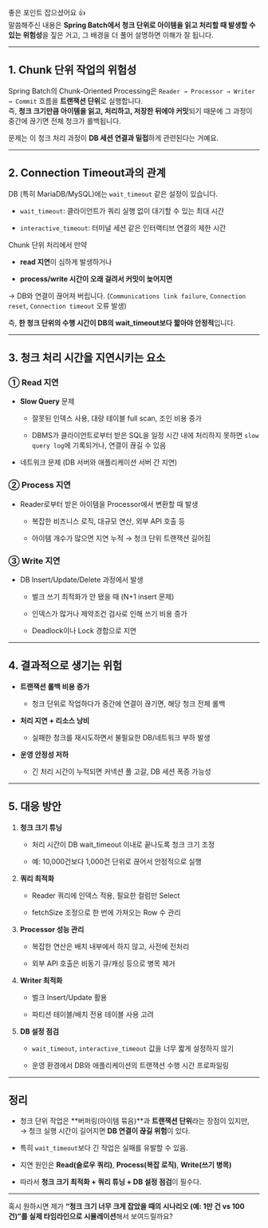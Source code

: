 좋은 포인트 잡으셨어요 👍  
말씀해주신 내용은 **Spring Batch에서 청크 단위로 아이템을 읽고 처리할 때 발생할 수 있는 위험성**을 짚은 거고, 그 배경을 더 풀어 설명하면 이해가 잘 됩니다.

---

## 1. Chunk 단위 작업의 위험성

Spring Batch의 Chunk-Oriented Processing은 `Reader → Processor → Writer → Commit` 흐름을 **트랜잭션 단위**로 실행합니다.  
즉, **청크 크기만큼 아이템을 읽고, 처리하고, 저장한 뒤에야 커밋**되기 때문에 그 과정이 중간에 끊기면 전체 청크가 롤백됩니다.

문제는 이 청크 처리 과정이 **DB 세션 연결과 밀접**하게 관련된다는 거예요.

---

## 2. Connection Timeout과의 관계

DB (특히 MariaDB/MySQL)에는 `wait_timeout` 같은 설정이 있습니다.

- `wait_timeout`: 클라이언트가 쿼리 실행 없이 대기할 수 있는 최대 시간
    
- `interactive_timeout`: 터미널 세션 같은 인터랙티브 연결의 제한 시간
    

Chunk 단위 처리에서 만약

- **read 지연**이 심하게 발생하거나
    
- **process/write 시간이 오래 걸려서 커밋이 늦어지면**
    

→ DB와 연결이 끊어져 버립니다. (`Communications link failure`, `Connection reset`, `Connection timeout` 오류 발생)

즉, **한 청크 단위의 수행 시간이 DB의 wait_timeout보다 짧아야 안정적**입니다.

---

## 3. 청크 처리 시간을 지연시키는 요소

### ① Read 지연

- **Slow Query** 문제
    
    - 잘못된 인덱스 사용, 대량 테이블 full scan, 조인 비용 증가
        
    - DBMS가 클라이언트로부터 받은 SQL을 일정 시간 내에 처리하지 못하면 `slow query log`에 기록되거나, 연결이 끊길 수 있음
        
- 네트워크 문제 (DB 서버와 애플리케이션 서버 간 지연)
    

### ② Process 지연

- Reader로부터 받은 아이템을 Processor에서 변환할 때 발생
    
    - 복잡한 비즈니스 로직, 대규모 연산, 외부 API 호출 등
        
    - 아이템 개수가 많으면 지연 누적 → 청크 단위 트랜잭션 길어짐
        

### ③ Write 지연

- DB Insert/Update/Delete 과정에서 발생
    
    - 벌크 쓰기 최적화가 안 됐을 때 (N+1 insert 문제)
        
    - 인덱스가 많거나 제약조건 검사로 인해 쓰기 비용 증가
        
    - Deadlock이나 Lock 경합으로 지연
        

---

## 4. 결과적으로 생기는 위험

- **트랜잭션 롤백 비용 증가**
    
    - 청크 단위로 작업하다가 중간에 연결이 끊기면, 해당 청크 전체 롤백
        
- **처리 지연 + 리소스 낭비**
    
    - 실패한 청크를 재시도하면서 불필요한 DB/네트워크 부하 발생
        
- **운영 안정성 저하**
    
    - 긴 처리 시간이 누적되면 커넥션 풀 고갈, DB 세션 폭증 가능성
        

---

## 5. 대응 방안

1. **청크 크기 튜닝**
    
    - 처리 시간이 DB wait_timeout 이내로 끝나도록 청크 크기 조정
        
    - 예: 10,000건보다 1,000건 단위로 끊어서 안정적으로 실행
        
2. **쿼리 최적화**
    
    - Reader 쿼리에 인덱스 적용, 필요한 컬럼만 Select
        
    - fetchSize 조정으로 한 번에 가져오는 Row 수 관리
        
3. **Processor 성능 관리**
    
    - 복잡한 연산은 배치 내부에서 하지 않고, 사전에 전처리
        
    - 외부 API 호출은 비동기 큐/캐싱 등으로 병목 제거
        
4. **Writer 최적화**
    
    - 벌크 Insert/Update 활용
        
    - 파티션 테이블/배치 전용 테이블 사용 고려
        
5. **DB 설정 점검**
    
    - `wait_timeout`, `interactive_timeout` 값을 너무 짧게 설정하지 않기
        
    - 운영 환경에서 DB와 애플리케이션의 트랜잭션 수행 시간 프로파일링
        

---

## 정리

- 청크 단위 작업은 **버퍼링(아이템 묶음)**과 **트랜잭션 단위**라는 장점이 있지만,  
    → 청크 실행 시간이 길어지면 **DB 연결이 끊길 위험**이 있다.
    
- 특히 `wait_timeout`보다 긴 작업은 실패를 유발할 수 있음.
    
- 지연 원인은 **Read(슬로우 쿼리)**, **Process(복잡 로직)**, **Write(쓰기 병목)**
    
- 따라서 **청크 크기 최적화 + 쿼리 튜닝 + DB 설정 점검**이 필수다.
    

---

혹시 원하시면 제가 **“청크 크기 너무 크게 잡았을 때의 시나리오 (예: 1만 건 vs 100건)”를 실제 타임라인으로 시뮬레이션**해서 보여드릴까요?
